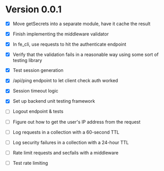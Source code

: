 # Version 0.0.1

- [x] Move getSecrets into a separate module, have it cache the result
- [x] Finish implementing the middleware validator
- [x] In fe_cli, use requests to hit the authenticate endpoint
- [x] Verify that the validation fails in a reasonable way using some sort of testing library
- [x] Test session generation
- [x] /api/ping endpoint to let client check auth worked
- [x] Session timeout logic
- [x] Set up backend unit testing framework

- [ ] Logout endpoint & tests


- [ ] Figure out how to get the user's IP address from the request
- [ ] Log requests in a collection with a 60-second TTL
- [ ] Log security failures in a collection with a 24-hour TTL
- [ ] Rate limit requests and secfails with a middleware
- [ ] Test rate limiting


